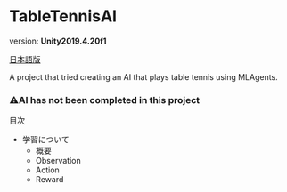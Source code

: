 # TableTennisAI

version: **Unity2019.4.20f1**

[日本語版](/README_JP)

A project that tried creating an AI that plays table tennis using MLAgents.
### ⚠️AI has not been completed in this project

目次
- 学習について
  - 概要
  - Observation
  - Action
  - Reward
